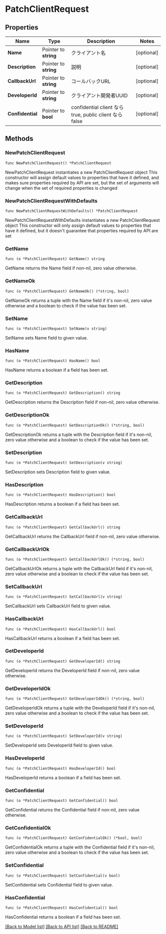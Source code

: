 # PatchClientRequest

## Properties

Name | Type | Description | Notes
------------ | ------------- | ------------- | -------------
**Name** | Pointer to **string** | クライアント名 | [optional] 
**Description** | Pointer to **string** | 説明 | [optional] 
**CallbackUrl** | Pointer to **string** | コールバックURL | [optional] 
**DeveloperId** | Pointer to **string** | クライアント開発者UUID | [optional] 
**Confidential** | Pointer to **bool** | confidential client なら true, public client なら false | [optional] 

## Methods

### NewPatchClientRequest

`func NewPatchClientRequest() *PatchClientRequest`

NewPatchClientRequest instantiates a new PatchClientRequest object
This constructor will assign default values to properties that have it defined,
and makes sure properties required by API are set, but the set of arguments
will change when the set of required properties is changed

### NewPatchClientRequestWithDefaults

`func NewPatchClientRequestWithDefaults() *PatchClientRequest`

NewPatchClientRequestWithDefaults instantiates a new PatchClientRequest object
This constructor will only assign default values to properties that have it defined,
but it doesn't guarantee that properties required by API are set

### GetName

`func (o *PatchClientRequest) GetName() string`

GetName returns the Name field if non-nil, zero value otherwise.

### GetNameOk

`func (o *PatchClientRequest) GetNameOk() (*string, bool)`

GetNameOk returns a tuple with the Name field if it's non-nil, zero value otherwise
and a boolean to check if the value has been set.

### SetName

`func (o *PatchClientRequest) SetName(v string)`

SetName sets Name field to given value.

### HasName

`func (o *PatchClientRequest) HasName() bool`

HasName returns a boolean if a field has been set.

### GetDescription

`func (o *PatchClientRequest) GetDescription() string`

GetDescription returns the Description field if non-nil, zero value otherwise.

### GetDescriptionOk

`func (o *PatchClientRequest) GetDescriptionOk() (*string, bool)`

GetDescriptionOk returns a tuple with the Description field if it's non-nil, zero value otherwise
and a boolean to check if the value has been set.

### SetDescription

`func (o *PatchClientRequest) SetDescription(v string)`

SetDescription sets Description field to given value.

### HasDescription

`func (o *PatchClientRequest) HasDescription() bool`

HasDescription returns a boolean if a field has been set.

### GetCallbackUrl

`func (o *PatchClientRequest) GetCallbackUrl() string`

GetCallbackUrl returns the CallbackUrl field if non-nil, zero value otherwise.

### GetCallbackUrlOk

`func (o *PatchClientRequest) GetCallbackUrlOk() (*string, bool)`

GetCallbackUrlOk returns a tuple with the CallbackUrl field if it's non-nil, zero value otherwise
and a boolean to check if the value has been set.

### SetCallbackUrl

`func (o *PatchClientRequest) SetCallbackUrl(v string)`

SetCallbackUrl sets CallbackUrl field to given value.

### HasCallbackUrl

`func (o *PatchClientRequest) HasCallbackUrl() bool`

HasCallbackUrl returns a boolean if a field has been set.

### GetDeveloperId

`func (o *PatchClientRequest) GetDeveloperId() string`

GetDeveloperId returns the DeveloperId field if non-nil, zero value otherwise.

### GetDeveloperIdOk

`func (o *PatchClientRequest) GetDeveloperIdOk() (*string, bool)`

GetDeveloperIdOk returns a tuple with the DeveloperId field if it's non-nil, zero value otherwise
and a boolean to check if the value has been set.

### SetDeveloperId

`func (o *PatchClientRequest) SetDeveloperId(v string)`

SetDeveloperId sets DeveloperId field to given value.

### HasDeveloperId

`func (o *PatchClientRequest) HasDeveloperId() bool`

HasDeveloperId returns a boolean if a field has been set.

### GetConfidential

`func (o *PatchClientRequest) GetConfidential() bool`

GetConfidential returns the Confidential field if non-nil, zero value otherwise.

### GetConfidentialOk

`func (o *PatchClientRequest) GetConfidentialOk() (*bool, bool)`

GetConfidentialOk returns a tuple with the Confidential field if it's non-nil, zero value otherwise
and a boolean to check if the value has been set.

### SetConfidential

`func (o *PatchClientRequest) SetConfidential(v bool)`

SetConfidential sets Confidential field to given value.

### HasConfidential

`func (o *PatchClientRequest) HasConfidential() bool`

HasConfidential returns a boolean if a field has been set.


[[Back to Model list]](../README.md#documentation-for-models) [[Back to API list]](../README.md#documentation-for-api-endpoints) [[Back to README]](../README.md)


